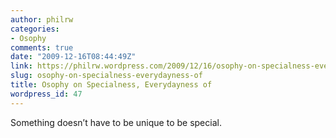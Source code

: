 ```yaml
---
author: philrw
categories:
- Osophy
comments: true
date: "2009-12-16T08:44:49Z"
link: https://philrw.wordpress.com/2009/12/16/osophy-on-specialness-everydayness-of/
slug: osophy-on-specialness-everydayness-of
title: Osophy on Specialness, Everydayness of
wordpress_id: 47
---
```


Something doesn’t have to be unique to be special.




